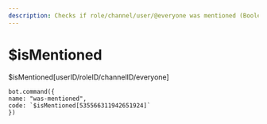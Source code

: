 ```yaml
---
description: Checks if role/channel/user/@everyone was mentioned (Boolean)
---
```


# $isMentioned

$isMentioned\[userID/roleID/channelID/everyone]

```
bot.command({
name: "was-mentioned",
code: `$isMentioned[535566311942651924]`
})
```

